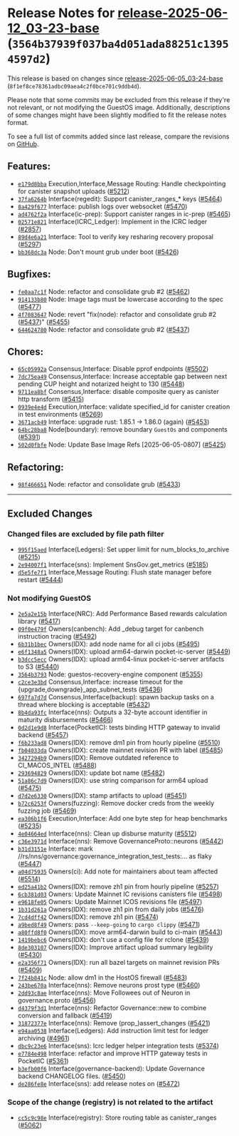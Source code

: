 Release Notes for [release-2025-06-12\_03-23-base](https://github.com/dfinity/ic/tree/release-2025-06-12_03-23-base) (`3564b37939f037ba4d051ada88251c13954597d2`)
=================================================================================================================================================================

This release is based on changes since [release-2025-06-05\_03-24-base](https://dashboard.internetcomputer.org/release/8f1ef8ce78361adbc09aea4c2f0bce701c9ddb4d) (`8f1ef8ce78361adbc09aea4c2f0bce701c9ddb4d`).

Please note that some commits may be excluded from this release if they're not relevant, or not modifying the GuestOS image.
Additionally, descriptions of some changes might have been slightly modified to fit the release notes format.

To see a full list of commits added since last release, compare the revisions on [GitHub](https://github.com/dfinity/ic/compare/release-2025-06-05_03-24-base...release-2025-06-12_03-23-base).

Features:
---------

* [`e179d8bba`](https://github.com/dfinity/ic/commit/e179d8bba) Execution,Interface,Message Routing: Handle checkpointing for canister snapshot uploads ([#5212](https://github.com/dfinity/ic/pull/5212))
* [`37fa6264b`](https://github.com/dfinity/ic/commit/37fa6264b) Interface(regedit): Support canister\_ranges\_\* keys ([#5464](https://github.com/dfinity/ic/pull/5464))
* [`8a429f677`](https://github.com/dfinity/ic/commit/8a429f677) Interface: publish logs over websocket ([#5470](https://github.com/dfinity/ic/pull/5470))
* [`ad4762f2a`](https://github.com/dfinity/ic/commit/ad4762f2a) Interface(ic-prep): Support canister ranges in ic-prep ([#5465](https://github.com/dfinity/ic/pull/5465))
* [`02571e821`](https://github.com/dfinity/ic/commit/02571e821) Interface(ICRC\_Ledger): Implement in the ICRC ledger ([#2857](https://github.com/dfinity/ic/pull/2857))
* [`89d4e6a21`](https://github.com/dfinity/ic/commit/89d4e6a21) Interface: Tool to verify key resharing recovery proposal ([#5297](https://github.com/dfinity/ic/pull/5297))
* [`bb368dc3a`](https://github.com/dfinity/ic/commit/bb368dc3a) Node: Don't mount grub under boot ([#5426](https://github.com/dfinity/ic/pull/5426))

Bugfixes:
---------

* [`fe0aa7c1f`](https://github.com/dfinity/ic/commit/fe0aa7c1f) Node: refactor and consolidate grub #2 ([#5462](https://github.com/dfinity/ic/pull/5462))
* [`914133b80`](https://github.com/dfinity/ic/commit/914133b80) Node: Image tags must be lowercase according to the spec ([#5477](https://github.com/dfinity/ic/pull/5477))
* [`4f7083647`](https://github.com/dfinity/ic/commit/4f7083647) Node: revert "fix(node): refactor and consolidate grub #2 ([#5437](https://github.com/dfinity/ic/pull/5437))" ([#5455](https://github.com/dfinity/ic/pull/5455))
* [`644624780`](https://github.com/dfinity/ic/commit/644624780) Node: refactor and consolidate grub #2 ([#5437](https://github.com/dfinity/ic/pull/5437))

Chores:
-------

* [`65c05992a`](https://github.com/dfinity/ic/commit/65c05992a) Consensus,Interface: Disable pprof endpoints ([#5502](https://github.com/dfinity/ic/pull/5502))
* [`7dc75ea49`](https://github.com/dfinity/ic/commit/7dc75ea49) Consensus,Interface: Increase acceptable gap between next pending CUP height and notarized height to 130 ([#5448](https://github.com/dfinity/ic/pull/5448))
* [`9711ea8bf`](https://github.com/dfinity/ic/commit/9711ea8bf) Consensus,Interface: disable composite query as canister http transform ([#5415](https://github.com/dfinity/ic/pull/5415))
* [`0939e4e4d`](https://github.com/dfinity/ic/commit/0939e4e4d) Execution,Interface: validate specified\_id for canister creation in test environments ([#5269](https://github.com/dfinity/ic/pull/5269))
* [`3671acb49`](https://github.com/dfinity/ic/commit/3671acb49) Interface: upgrade rust: 1.85.1 -> 1.86.0 (again) ([#5453](https://github.com/dfinity/ic/pull/5453))
* [`64bc28ba8`](https://github.com/dfinity/ic/commit/64bc28ba8) Node(boundary): remove boundary `GuestOs` and components ([#5391](https://github.com/dfinity/ic/pull/5391))
* [`502d0fbfe`](https://github.com/dfinity/ic/commit/502d0fbfe) Node: Update Base Image Refs [2025-06-05-0807] ([#5425](https://github.com/dfinity/ic/pull/5425))

Refactoring:
------------

* [`98f466651`](https://github.com/dfinity/ic/commit/98f466651) Node: refactor and consolidate grub ([#5433](https://github.com/dfinity/ic/pull/5433))

---------------------------------------

## Excluded Changes

### Changed files are excluded by file path filter
* [`995f15aed`](https://github.com/dfinity/ic/commit/995f15aed) Interface(Ledgers): Set upper limit for num\_blocks\_to\_archive ([#5215](https://github.com/dfinity/ic/pull/5215))
* [`2e94007f1`](https://github.com/dfinity/ic/commit/2e94007f1) Interface(sns): Implement SnsGov.get\_metrics ([#5185](https://github.com/dfinity/ic/pull/5185))
* [`d5e5fe7f1`](https://github.com/dfinity/ic/commit/d5e5fe7f1) Interface,Message Routing: Flush state manager before restart ([#5444](https://github.com/dfinity/ic/pull/5444))

### Not modifying GuestOS
* [`2e5a2e15b`](https://github.com/dfinity/ic/commit/2e5a2e15b) Interface(NRC): Add Performance Based rewards calculation library ([#5417](https://github.com/dfinity/ic/pull/5417))
* [`09f0e479f`](https://github.com/dfinity/ic/commit/09f0e479f) Owners(canbench): Add \_debug target for canbench instruction tracing ([#5492](https://github.com/dfinity/ic/pull/5492))
* [`6b31b1bec`](https://github.com/dfinity/ic/commit/6b31b1bec) Owners(IDX): add node name for all ci jobs ([#5495](https://github.com/dfinity/ic/pull/5495))
* [`e6f1348a5`](https://github.com/dfinity/ic/commit/e6f1348a5) Owners(IDX): upload arm64-darwin pocket-ic-server ([#5449](https://github.com/dfinity/ic/pull/5449))
* [`b3dcc5ecc`](https://github.com/dfinity/ic/commit/b3dcc5ecc) Owners(IDX): upload arm64-linux pocket-ic-server artifacts to S3 ([#5440](https://github.com/dfinity/ic/pull/5440))
* [`3564b3793`](https://github.com/dfinity/ic/commit/3564b3793) Node: guestos-recovery-engine component ([#5355](https://github.com/dfinity/ic/pull/5355))
* [`c2ce3e3bd`](https://github.com/dfinity/ic/commit/c2ce3e3bd) Consensus,Interface: increase timeout for the {upgrade,downgrade}\_app\_subnet\_tests ([#5436](https://github.com/dfinity/ic/pull/5436))
* [`697fa7d7d`](https://github.com/dfinity/ic/commit/697fa7d7d) Consensus,Interface(backup): spawn backup tasks on a thread where blocking is acceptable ([#5432](https://github.com/dfinity/ic/pull/5432))
* [`8b4da93fc`](https://github.com/dfinity/ic/commit/8b4da93fc) Interface(nns): Outputs a 32-byte account identifier in maturity disbursements ([#5466](https://github.com/dfinity/ic/pull/5466))
* [`0d2d1e9d8`](https://github.com/dfinity/ic/commit/0d2d1e9d8) Interface(PocketIC): tests binding HTTP gateway to invalid backend ([#5457](https://github.com/dfinity/ic/pull/5457))
* [`f6b233ad8`](https://github.com/dfinity/ic/commit/f6b233ad8) Owners(IDX): remove dm1 pin from hourly pipeline ([#5510](https://github.com/dfinity/ic/pull/5510))
* [`fb04033da`](https://github.com/dfinity/ic/commit/fb04033da) Owners(IDX): create mainnet revision PR with label ([#5485](https://github.com/dfinity/ic/pull/5485))
* [`3427294b9`](https://github.com/dfinity/ic/commit/3427294b9) Owners(IDX): Remove outdated reference to CI\_MACOS\_INTEL ([#5488](https://github.com/dfinity/ic/pull/5488))
* [`293694829`](https://github.com/dfinity/ic/commit/293694829) Owners(IDX): update bot name ([#5482](https://github.com/dfinity/ic/pull/5482))
* [`51a86c7d9`](https://github.com/dfinity/ic/commit/51a86c7d9) Owners(IDX): use string comparison for arm64 upload ([#5475](https://github.com/dfinity/ic/pull/5475))
* [`d7d2e6330`](https://github.com/dfinity/ic/commit/d7d2e6330) Owners(IDX): stamp artifacts to upload ([#5451](https://github.com/dfinity/ic/pull/5451))
* [`b72c6253f`](https://github.com/dfinity/ic/commit/b72c6253f) Owners(fuzzing): Remove docker creds from the weekly fuzzing job ([#5469](https://github.com/dfinity/ic/pull/5469))
* [`ea306b1f6`](https://github.com/dfinity/ic/commit/ea306b1f6) Execution,Interface: Add one byte step for heap benchmarks ([#5235](https://github.com/dfinity/ic/pull/5235))
* [`4e04664ed`](https://github.com/dfinity/ic/commit/4e04664ed) Interface(nns): Clean up disburse maturity ([#5512](https://github.com/dfinity/ic/pull/5512))
* [`c36e3971d`](https://github.com/dfinity/ic/commit/c36e3971d) Interface(nns): Remove GovernanceProto::neurons ([#5442](https://github.com/dfinity/ic/pull/5442))
* [`b31d3151e`](https://github.com/dfinity/ic/commit/b31d3151e) Interface: mark //rs/nns/governance:governance\_integration\_test\_tests:... as flaky ([#5447](https://github.com/dfinity/ic/pull/5447))
* [`a04d75935`](https://github.com/dfinity/ic/commit/a04d75935) Owners(ci): Add note for maintainers about team affected ([#5514](https://github.com/dfinity/ic/pull/5514))
* [`ed25a41b2`](https://github.com/dfinity/ic/commit/ed25a41b2) Owners(IDX): remove zh1 pin from hourly pipeline ([#5257](https://github.com/dfinity/ic/pull/5257))
* [`6cb381d03`](https://github.com/dfinity/ic/commit/6cb381d03) Owners: Update Mainnet IC revisions canisters file ([#5498](https://github.com/dfinity/ic/pull/5498))
* [`e9618fe05`](https://github.com/dfinity/ic/commit/e9618fe05) Owners: Update Mainnet ICOS revisions file ([#5497](https://github.com/dfinity/ic/pull/5497))
* [`1b31d261a`](https://github.com/dfinity/ic/commit/1b31d261a) Owners(IDX): remove zh1 pin from daily jobs ([#5476](https://github.com/dfinity/ic/pull/5476))
* [`7cd4dff42`](https://github.com/dfinity/ic/commit/7cd4dff42) Owners(IDX): remove zh1 pin ([#5474](https://github.com/dfinity/ic/pull/5474))
* [`a9bed8f49`](https://github.com/dfinity/ic/commit/a9bed8f49) Owners: pass `--keep-going` to `cargo clippy` ([#5471](https://github.com/dfinity/ic/pull/5471))
* [`a80ffd8f0`](https://github.com/dfinity/ic/commit/a80ffd8f0) Owners(IDX): move arm64-darwin build to ci-main ([#5443](https://github.com/dfinity/ic/pull/5443))
* [`1419bebc6`](https://github.com/dfinity/ic/commit/1419bebc6) Owners(IDX): don't use a config file for rclone ([#5439](https://github.com/dfinity/ic/pull/5439))
* [`8de303107`](https://github.com/dfinity/ic/commit/8de303107) Owners(IDX): Improve artifact upload summary legibility ([#5430](https://github.com/dfinity/ic/pull/5430))
* [`e2a356f71`](https://github.com/dfinity/ic/commit/e2a356f71) Owners(IDX): run all bazel targets on mainnet revision PRs ([#5409](https://github.com/dfinity/ic/pull/5409))
* [`7f24b841c`](https://github.com/dfinity/ic/commit/7f24b841c) Node: allow dm1 in the HostOS firewall ([#5483](https://github.com/dfinity/ic/pull/5483))
* [`243be670a`](https://github.com/dfinity/ic/commit/243be670a) Interface(nns): Remove neurons prost type ([#5460](https://github.com/dfinity/ic/pull/5460))
* [`2dd93c8ae`](https://github.com/dfinity/ic/commit/2dd93c8ae) Interface(nns): Move Followees out of Neuron in governance.proto ([#5456](https://github.com/dfinity/ic/pull/5456))
* [`d4379f3d1`](https://github.com/dfinity/ic/commit/d4379f3d1) Interface(nns): Refactor Governance::new to combine conversion and fallback ([#5419](https://github.com/dfinity/ic/pull/5419))
* [`31872377e`](https://github.com/dfinity/ic/commit/31872377e) Interface(nns): Remove (prop\_)assert\_changes ([#5421](https://github.com/dfinity/ic/pull/5421))
* [`e94aa0538`](https://github.com/dfinity/ic/commit/e94aa0538) Interface(Ledgers): Add instruction limit test for ledger archiving ([#4961](https://github.com/dfinity/ic/pull/4961))
* [`dbc9c23e6`](https://github.com/dfinity/ic/commit/dbc9c23e6) Interface(sns): Icrc ledger helper integration tests ([#5374](https://github.com/dfinity/ic/pull/5374))
* [`e7784e498`](https://github.com/dfinity/ic/commit/e7784e498) Interface: refactor and improve HTTP gateway tests in PocketIC ([#5361](https://github.com/dfinity/ic/pull/5361))
* [`b3efb00f6`](https://github.com/dfinity/ic/commit/b3efb00f6) Interface(governance-backend): Update Governance backend CHANGELOG files. ([#5450](https://github.com/dfinity/ic/pull/5450))
* [`de286fe8e`](https://github.com/dfinity/ic/commit/de286fe8e) Interface(sns): add release notes on ([#5472](https://github.com/dfinity/ic/pull/5472))

### Scope of the change (registry) is not related to the artifact
* [`cc5c9c98e`](https://github.com/dfinity/ic/commit/cc5c9c98e) Interface(registry): Store routing table as canister\_ranges ([#5062](https://github.com/dfinity/ic/pull/5062))
